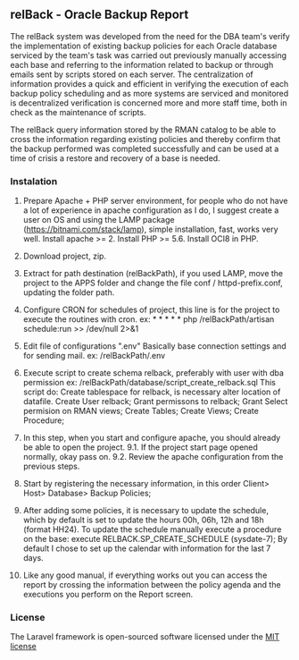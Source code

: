 ## relBack - Oracle Backup Report 

The relBack system was developed from the need for the DBA team's verify the implementation of existing backup policies for each Oracle database serviced by the team's task was carried out previously manually accessing each base and referring to the information related to backup or through emails sent by scripts stored on each server.
The centralization of information provides a quick and efficient in verifying the execution of each backup policy scheduling and as more systems are serviced and monitored is decentralized verification is concerned more and more staff time, both in check as the maintenance of scripts.

The relBack query information stored by the RMAN catalog to be able to cross the information regarding existing policies and thereby confirm that the backup performed was completed successfully and can be used at a time of crisis a restore and recovery of a base is needed.

### Instalation

1. Prepare Apache + PHP server environment, for people who do not have a lot of experience in apache configuration as I do, I suggest create a user on OS and using the LAMP package (https://bitnami.com/stack/lamp), simple installation, fast, works very well.
Install apache >= 2.
Install PHP >= 5.6.
Install OCI8 in PHP.
     
2. Download project, zip.

3. Extract for path destination (relBackPath), if you used LAMP, move the project to the APPS folder and change the file conf / httpd-prefix.conf, updating the folder path.

4. Configure CRON for schedules of project, this line is for the project to execute the routines with cron.
     ex: * * * * * php /relBackPath/artisan schedule:run >> /dev/null 2>&1
     
5. Edit file of configurations ".env"
     Basically base connection settings and for sending mail.
       ex: /relBackPath/.env
       
6. Execute script to create schema relback, preferably with user with dba permission
   ex: /relBackPath/database/script_create_relback.sql
     This script do:
         Create tablespace for relback, is necessary alter location of datafile.
         Create User relback;
         Grant permissons to relback;
         Grant Select permision on RMAN views;
         Create Tables;
         Create Views;
         Create Procedure;
         
7. In this step, when you start and configure apache, you should already be able to open the project.
     9.1. If the project start page opened normally, okay pass on.
     9.2. Review the apache configuration from the previous steps.
     
8. Start by registering the necessary information, in this order Client> Host> Database> Backup Policies;

9. After adding some policies, it is necessary to update the schedule, which by default is set to update the hours 00h, 06h, 12h and 18h (format HH24).
To update the schedule manually execute a procedure on the base:
execute RELBACK.SP_CREATE_SCHEDULE (sysdate-7);
By default I chose to set up the calendar with information for the last 7 days.

10. Like any good manual, if everything works out you can access the report by crossing the information between the policy agenda and the executions you perform on the Report screen.

### License

The Laravel framework is open-sourced software licensed under the [MIT license](http://opensource.org/licenses/MIT)
